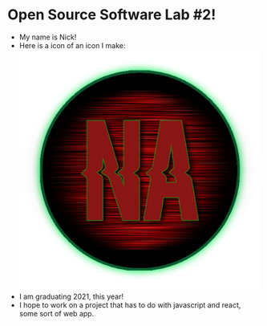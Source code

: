 # Open Source Software Lab #2!
- My name is Nick!
- Here is a icon of an icon I make:
![image](0NotApplicable0.png)
- I am graduating 2021, this year!
- I hope to work on a project that has to do with javascript and react, some sort of web app.
